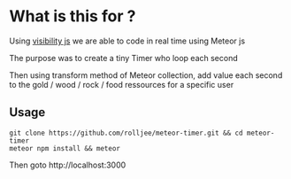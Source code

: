 # What is this for ?

Using [visibility js](https://www.npmjs.com/package/visibilityjs) we are able to code in real time using Meteor js

The purpose was to create a tiny Timer who loop each second

Then using transform method of Meteor collection, add value each second to the gold / wood / rock / food ressources for a specific user

## Usage  

```
git clone https://github.com/rolljee/meteor-timer.git && cd meteor-timer
meteor npm install && meteor

```

Then goto http://localhost:3000